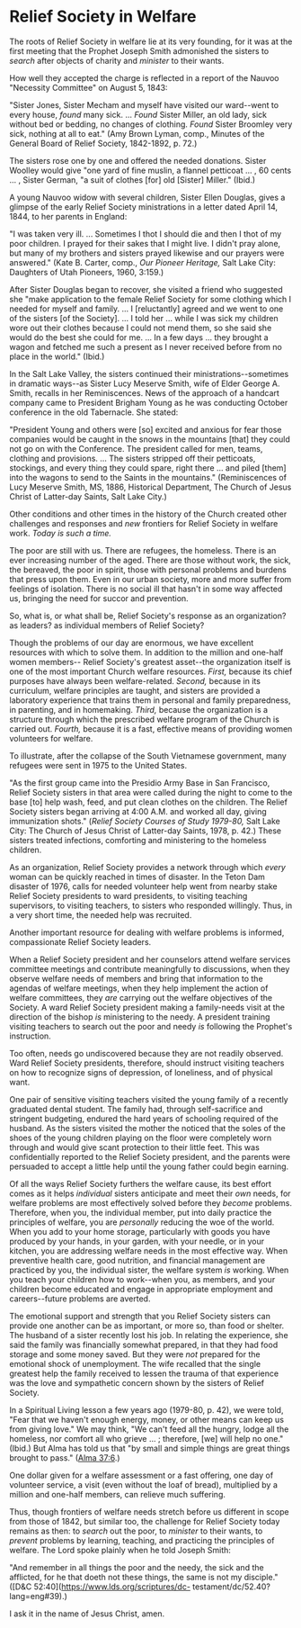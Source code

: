 # Relief Society in Welfare

The roots of Relief Society in welfare lie at its very founding, for it was at
the first meeting that the Prophet Joseph Smith admonished the sisters to
_search_ after objects of charity and _minister_ to their wants.

How well they accepted the charge is reflected in a report of the Nauvoo
"Necessity Committee" on August 5, 1843:

"Sister Jones, Sister Mecham and myself have visited our ward--went to every
house, _found_ many sick. ... _Found_ Sister Miller, an old lady, sick without
bed or bedding, no changes of clothing. _Found_ Sister Broomley very sick,
nothing at all to eat." (Amy Brown Lyman, comp., Minutes of the General Board
of Relief Society, 1842-1892, p. 72.)

The sisters rose one by one and offered the needed donations. Sister Woolley
would give "one yard of fine muslin, a flannel petticoat ... , 60 cents ... ,
Sister German, "a suit of clothes [for] old [Sister] Miller." (Ibid.)

A young Nauvoo widow with several children, Sister Ellen Douglas, gives a
glimpse of the early Relief Society ministrations in a letter dated April 14,
1844, to her parents in England:

"I was taken very ill. ... Sometimes I thot I should die and then I thot of my
poor children. I prayed for their sakes that I might live. I didn't pray
alone, but many of my brothers and sisters prayed likewise and our prayers
were answered." (Kate B. Carter, comp., _Our Pioneer Heritage,_ Salt Lake
City: Daughters of Utah Pioneers, 1960, 3:159.)

After Sister Douglas began to recover, she visited a friend who suggested she
"make application to the female Relief Society for some clothing which I
needed for myself and family. ... I [reluctantly] agreed and we went to one of
the sisters [of the Society]. ... I told her ... while I was sick my children wore
out their clothes because I could not mend them, so she said she would do the
best she could for me. ... In a few days ... they brought a wagon and fetched me
such a present as I never received before from no place in the world." (Ibid.)

In the Salt Lake Valley, the sisters continued their ministrations--sometimes
in dramatic ways--as Sister Lucy Meserve Smith, wife of Elder George A. Smith,
recalls in her Reminiscences. News of the approach of a handcart company came
to President Brigham Young as he was conducting October conference in the old
Tabernacle. She stated:

"President Young and others were [so] excited and anxious for fear those
companies would be caught in the snows in the mountains [that] they could not
go on with the Conference. The president called for men, teams, clothing and
provisions. ... The sisters stripped off their petticoats, stockings, and every
thing they could spare, right there ... and piled [them] into the wagons to send
to the Saints in the mountains." (Reminiscences of Lucy Meserve Smith, MS,
1886, Historical Department, The Church of Jesus Christ of Latter-day Saints,
Salt Lake City.)

Other conditions and other times in the history of the Church created other
challenges and responses and _new_ frontiers for Relief Society in welfare
work. _Today is such a time._

The poor are still with us. There are refugees, the homeless. There is an ever
increasing number of the aged. There are those without work, the sick, the
bereaved, the poor in spirit, those with personal problems and burdens that
press upon them. Even in our urban society, more and more suffer from feelings
of isolation. There is no social ill that hasn't in some way affected us,
bringing the need for succor and prevention.

So, what is, or what shall be, Relief Society's response as an organization?
as leaders? as individual members of Relief Society?

Though the problems of our day are enormous, we have excellent resources with
which to solve them. In addition to the million and one-half women members--
Relief Society's greatest asset--the organization itself is one of the most
important Church welfare resources. _First,_ because its chief purposes have
always been welfare-related. _Second,_ because in its curriculum, welfare
principles are taught, and sisters are provided a laboratory experience that
trains them in personal and family preparedness, in parenting, and in
homemaking. _Third,_ because the organization is a structure through which the
prescribed welfare program of the Church is carried out. _Fourth,_ because it
is a fast, effective means of providing women volunteers for welfare.

To illustrate, after the collapse of the South Vietnamese government, many
refugees were sent in 1975 to the United States.

"As the first group came into the Presidio Army Base in San Francisco, Relief
Society sisters in that area were called during the night to come to the base
[to] help wash, feed, and put clean clothes on the children. The Relief
Society sisters began arriving at 4:00 A.M. and worked all day, giving
immunization shots." (_Relief Society Courses of Study 1979-80,_ Salt Lake
City: The Church of Jesus Christ of Latter-day Saints, 1978, p. 42.) These
sisters treated infections, comforting and ministering to the homeless
children.

As an organization, Relief Society provides a network through which _every_
woman can be quickly reached in times of disaster. In the Teton Dam disaster
of 1976, calls for needed volunteer help went from nearby stake Relief Society
presidents to ward presidents, to visiting teaching supervisors, to visiting
teachers, to sisters who responded willingly. Thus, in a very short time, the
needed help was recruited.

Another important resource for dealing with welfare problems is informed,
compassionate Relief Society leaders.

When a Relief Society president and her counselors attend welfare services
committee meetings and contribute meaningfully to discussions, when they
observe welfare needs of members and bring that information to the agendas of
welfare meetings, when they help implement the action of welfare committees,
they _are_ carrying out the welfare objectives of the Society. A ward Relief
Society president making a family-needs visit at the direction of the bishop
_is_ ministering to the needy. A president training visiting teachers to
search out the poor and needy _is_ following the Prophet's instruction.

Too often, needs go undiscovered because they are not readily observed. Ward
Relief Society presidents, therefore, should instruct visiting teachers on how
to recognize signs of depression, of loneliness, and of physical want.

One pair of sensitive visiting teachers visited the young family of a recently
graduated dental student. The family had, through self-sacrifice and stringent
budgeting, endured the hard years of schooling required of the husband. As the
sisters visited the mother the noticed that the soles of the shoes of the
young children playing on the floor were completely worn through and would
give scant protection to their little feet. This was confidentially reported
to the Relief Society president, and the parents were persuaded to accept a
little help until the young father could begin earning.

Of all the ways Relief Society furthers the welfare cause, its best effort
comes as it helps _individual_ sisters anticipate and meet their _own_ needs,
for welfare problems are most effectively solved before they _become_
problems. Therefore, when you, the individual member, put into daily practice
the principles of welfare, you are _personally_ reducing the woe of the world.
When you add to your home storage, particularly with goods you have produced
by your hands, in your garden, with your needle, or in your kitchen, you are
addressing welfare needs in the most effective way. When preventive health
care, good nutrition, and financial management are practiced by you, the
individual sister, the welfare system _is_ working. When you teach your
children how to work--when you, as members, and your children become educated
and engage in appropriate employment and careers--future problems are averted.

The emotional support and strength that you Relief Society sisters can provide
one another can be as important, or more so, than food or shelter. The husband
of a sister recently lost his job. In relating the experience, she said the
family was financially somewhat prepared, in that they had food storage and
some money saved. But they were _not_ prepared for the emotional shock of
unemployment. The wife recalled that the single greatest help the family
received to lessen the trauma of that experience was the love and sympathetic
concern shown by the sisters of Relief Society.

In a Spiritual Living lesson a few years ago (1979-80, p. 42), we were told,
"Fear that we haven't enough energy, money, or other means can keep us from
giving love." We may think, "We can't feed all the hungry, lodge all the
homeless, nor comfort all who grieve ... ; therefore, [we] will help no one."
(Ibid.) But Alma has told us that "by small and simple things are great things
brought to pass." ([Alma
37:6](https://www.lds.org/scriptures/bofm/alma/37.6?lang=eng#5).)

One dollar given for a welfare assessment or a fast offering, one day of
volunteer service, a visit (even without the loaf of bread), multiplied by a
million and one-half members, can relieve much suffering.

Thus, though frontiers of welfare needs stretch before us different in scope
from those of 1842, but similar too, the challenge for Relief Society today
remains as then: to _search_ out the poor, to _minister_ to their wants, to
_prevent_ problems by learning, teaching, and practicing the principles of
welfare. The Lord spoke plainly when he told Joseph Smith:

"And remember in all things the poor and the needy, the sick and the
afflicted, for he that doeth not these things, the same is not my disciple."
([D&amp;C 52:40](https://www.lds.org/scriptures/dc-
testament/dc/52.40?lang=eng#39).)

I ask it in the name of Jesus Christ, amen.


